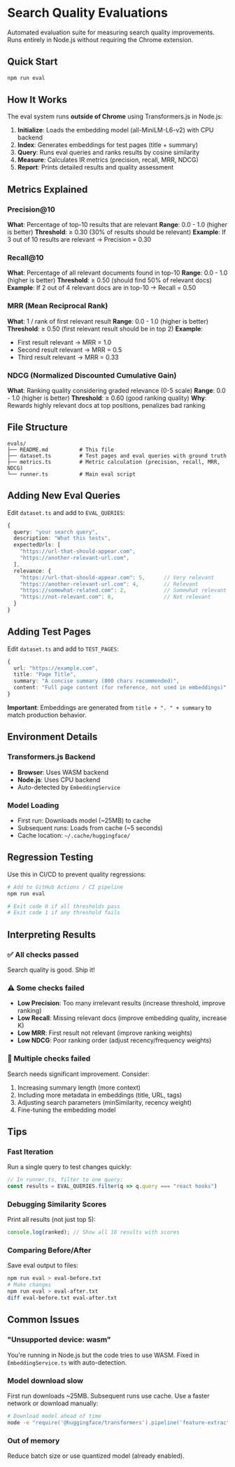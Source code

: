 # Search Quality Evaluations

Automated evaluation suite for measuring search quality improvements. Runs entirely in Node.js without requiring the Chrome extension.

## Quick Start

```bash
npm run eval
```

## How It Works

The eval system runs **outside of Chrome** using Transformers.js in Node.js:

1. **Initialize**: Loads the embedding model (all-MiniLM-L6-v2) with CPU backend
2. **Index**: Generates embeddings for test pages (title + summary)
3. **Query**: Runs eval queries and ranks results by cosine similarity
4. **Measure**: Calculates IR metrics (precision, recall, MRR, NDCG)
5. **Report**: Prints detailed results and quality assessment

## Metrics Explained

### Precision@10
**What**: Percentage of top-10 results that are relevant
**Range**: 0.0 - 1.0 (higher is better)
**Threshold**: ≥ 0.30 (30% of results should be relevant)
**Example**: If 3 out of 10 results are relevant → Precision = 0.30

### Recall@10
**What**: Percentage of all relevant documents found in top-10
**Range**: 0.0 - 1.0 (higher is better)
**Threshold**: ≥ 0.50 (should find 50% of relevant docs)
**Example**: If 2 out of 4 relevant docs are in top-10 → Recall = 0.50

### MRR (Mean Reciprocal Rank)
**What**: 1 / rank of first relevant result
**Range**: 0.0 - 1.0 (higher is better)
**Threshold**: ≥ 0.50 (first relevant result should be in top 2)
**Example**:
- First result relevant → MRR = 1.0
- Second result relevant → MRR = 0.5
- Third result relevant → MRR = 0.33

### NDCG (Normalized Discounted Cumulative Gain)
**What**: Ranking quality considering graded relevance (0-5 scale)
**Range**: 0.0 - 1.0 (higher is better)
**Threshold**: ≥ 0.60 (good ranking quality)
**Why**: Rewards highly relevant docs at top positions, penalizes bad ranking

## File Structure

```
evals/
├── README.md          # This file
├── dataset.ts         # Test pages and eval queries with ground truth
├── metrics.ts         # Metric calculation (precision, recall, MRR, NDCG)
└── runner.ts          # Main eval script
```

## Adding New Eval Queries

Edit `dataset.ts` and add to `EVAL_QUERIES`:

```typescript
{
  query: "your search query",
  description: "What this tests",
  expectedUrls: [
    "https://url-that-should-appear.com",
    "https://another-relevant-url.com",
  ],
  relevance: {
    "https://url-that-should-appear.com": 5,      // Very relevant
    "https://another-relevant-url.com": 4,        // Relevant
    "https://somewhat-related.com": 2,            // Somewhat relevant
    "https://not-relevant.com": 0,                // Not relevant
  }
}
```

## Adding Test Pages

Edit `dataset.ts` and add to `TEST_PAGES`:

```typescript
{
  url: "https://example.com",
  title: "Page Title",
  summary: "A concise summary (800 chars recommended)",
  content: "Full page content (for reference, not used in embeddings)"
}
```

**Important**: Embeddings are generated from `title + ". " + summary` to match production behavior.

## Environment Details

### Transformers.js Backend
- **Browser**: Uses WASM backend
- **Node.js**: Uses CPU backend
- Auto-detected by `EmbeddingService`

### Model Loading
- First run: Downloads model (~25MB) to cache
- Subsequent runs: Loads from cache (~5 seconds)
- Cache location: `~/.cache/huggingface/`

## Regression Testing

Use this in CI/CD to prevent quality regressions:

```bash
# Add to GitHub Actions / CI pipeline
npm run eval

# Exit code 0 if all thresholds pass
# Exit code 1 if any threshold fails
```

## Interpreting Results

### ✅ All checks passed
Search quality is good. Ship it!

### ⚠️ Some checks failed
- **Low Precision**: Too many irrelevant results (increase threshold, improve ranking)
- **Low Recall**: Missing relevant docs (improve embedding quality, increase K)
- **Low MRR**: First result not relevant (improve ranking weights)
- **Low NDCG**: Poor ranking order (adjust recency/frequency weights)

### 🚨 Multiple checks failed
Search needs significant improvement. Consider:
1. Increasing summary length (more context)
2. Including more metadata in embeddings (title, URL, tags)
3. Adjusting search parameters (minSimilarity, recency weight)
4. Fine-tuning the embedding model

## Tips

### Fast Iteration
Run a single query to test changes quickly:

```typescript
// In runner.ts, filter to one query:
const results = EVAL_QUERIES.filter(q => q.query === "react hooks")
```

### Debugging Similarity Scores
Print all results (not just top 5):

```typescript
console.log(ranked); // Show all 10 results with scores
```

### Comparing Before/After
Save eval output to files:

```bash
npm run eval > eval-before.txt
# Make changes
npm run eval > eval-after.txt
diff eval-before.txt eval-after.txt
```

## Common Issues

### "Unsupported device: wasm"
You're running in Node.js but the code tries to use WASM. Fixed in `EmbeddingService.ts` with auto-detection.

### Model download slow
First run downloads ~25MB. Subsequent runs use cache. Use a faster network or download manually:

```bash
# Download model ahead of time
node -e "require('@huggingface/transformers').pipeline('feature-extraction', 'Xenova/all-MiniLM-L6-v2')"
```

### Out of memory
Reduce batch size or use quantized model (already enabled).
